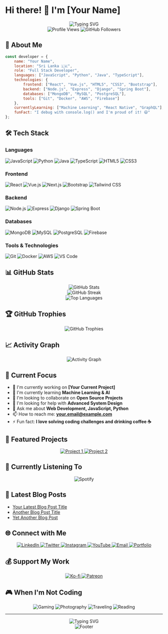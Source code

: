 # Hi there! 👋 I'm [Your Name]

<div align="center">
  <img src="https://readme-typing-svg.herokuapp.com?font=Fira+Code&size=30&duration=3000&pause=1000&color=F75C7E&center=true&vCenter=true&width=600&lines=Welcome+to+my+GitHub+Profile!;Full+Stack+Developer;Always+learning+new+things" alt="Typing SVG" />
</div>

<div align="center">
  <img src="https://komarev.com/ghpvc/?username=yourusername&label=Profile%20views&color=0e75b6&style=flat" alt="Profile Views" />
  <img src="https://img.shields.io/github/followers/yourusername?label=Followers&style=social" alt="GitHub Followers" />
</div>

## 🚀 About Me

```javascript
const developer = {
    name: "Your Name",
    location: "Sri Lanka 🇱🇰",
    role: "Full Stack Developer",
    languages: ["JavaScript", "Python", "Java", "TypeScript"],
    technologies: {
        frontend: ["React", "Vue.js", "HTML5", "CSS3", "Bootstrap"],
        backend: ["Node.js", "Express", "Django", "Spring Boot"],
        databases: ["MongoDB", "MySQL", "PostgreSQL"],
        tools: ["Git", "Docker", "AWS", "Firebase"]
    },
    currentlyLearning: ["Machine Learning", "React Native", "GraphQL"],
    funFact: "I debug with console.log() and I'm proud of it! 😄"
};
```

## 🛠️ Tech Stack

### Languages
![JavaScript](https://img.shields.io/badge/-JavaScript-F7DF1E?style=flat-square&logo=javascript&logoColor=black)
![Python](https://img.shields.io/badge/-Python-3776AB?style=flat-square&logo=python&logoColor=white)
![Java](https://img.shields.io/badge/-Java-007396?style=flat-square&logo=java&logoColor=white)
![TypeScript](https://img.shields.io/badge/-TypeScript-3178C6?style=flat-square&logo=typescript&logoColor=white)
![HTML5](https://img.shields.io/badge/-HTML5-E34F26?style=flat-square&logo=html5&logoColor=white)
![CSS3](https://img.shields.io/badge/-CSS3-1572B6?style=flat-square&logo=css3&logoColor=white)

### Frontend
![React](https://img.shields.io/badge/-React-61DAFB?style=flat-square&logo=react&logoColor=black)
![Vue.js](https://img.shields.io/badge/-Vue.js-4FC08D?style=flat-square&logo=vue.js&logoColor=white)
![Next.js](https://img.shields.io/badge/-Next.js-000000?style=flat-square&logo=next.js&logoColor=white)
![Bootstrap](https://img.shields.io/badge/-Bootstrap-7952B3?style=flat-square&logo=bootstrap&logoColor=white)
![Tailwind CSS](https://img.shields.io/badge/-Tailwind%20CSS-38B2AC?style=flat-square&logo=tailwind-css&logoColor=white)

### Backend
![Node.js](https://img.shields.io/badge/-Node.js-339933?style=flat-square&logo=node.js&logoColor=white)
![Express](https://img.shields.io/badge/-Express-000000?style=flat-square&logo=express&logoColor=white)
![Django](https://img.shields.io/badge/-Django-092E20?style=flat-square&logo=django&logoColor=white)
![Spring Boot](https://img.shields.io/badge/-Spring%20Boot-6DB33F?style=flat-square&logo=spring&logoColor=white)

### Databases
![MongoDB](https://img.shields.io/badge/-MongoDB-47A248?style=flat-square&logo=mongodb&logoColor=white)
![MySQL](https://img.shields.io/badge/-MySQL-4479A1?style=flat-square&logo=mysql&logoColor=white)
![PostgreSQL](https://img.shields.io/badge/-PostgreSQL-336791?style=flat-square&logo=postgresql&logoColor=white)
![Firebase](https://img.shields.io/badge/-Firebase-FFCA28?style=flat-square&logo=firebase&logoColor=black)

### Tools & Technologies
![Git](https://img.shields.io/badge/-Git-F05032?style=flat-square&logo=git&logoColor=white)
![Docker](https://img.shields.io/badge/-Docker-2496ED?style=flat-square&logo=docker&logoColor=white)
![AWS](https://img.shields.io/badge/-AWS-232F3E?style=flat-square&logo=amazon-aws&logoColor=white)
![VS Code](https://img.shields.io/badge/-VS%20Code-007ACC?style=flat-square&logo=visual-studio-code&logoColor=white)

## 📊 GitHub Stats

<div align="center">
  <img src="https://github-readme-stats.vercel.app/api?username=yourusername&show_icons=true&theme=radical&hide_border=true&count_private=true" alt="GitHub Stats" />
</div>

<div align="center">
  <img src="https://github-readme-streak-stats.herokuapp.com/?user=yourusername&theme=radical&hide_border=true" alt="GitHub Streak" />
</div>

<div align="center">
  <img src="https://github-readme-stats.vercel.app/api/top-langs/?username=yourusername&layout=compact&theme=radical&hide_border=true" alt="Top Languages" />
</div>

## 🏆 GitHub Trophies

<div align="center">
  <img src="https://github-profile-trophy.vercel.app/?username=yourusername&theme=radical&no-frame=true&no-bg=false&margin-w=4" alt="GitHub Trophies" />
</div>

## 📈 Activity Graph

<div align="center">
  <img src="https://github-readme-activity-graph.vercel.app/graph?username=yourusername&theme=react-dark&hide_border=true" alt="Activity Graph" />
</div>

## 🎯 Current Focus

- 🔭 I'm currently working on **[Your Current Project]**
- 🌱 I'm currently learning **Machine Learning & AI**
- 👯 I'm looking to collaborate on **Open Source Projects**
- 🤔 I'm looking for help with **Advanced System Design**
- 💬 Ask me about **Web Development, JavaScript, Python**
- 📫 How to reach me: **your.email@example.com**
- ⚡ Fun fact: **I love solving coding challenges and drinking coffee ☕**

## 🚀 Featured Projects

<div align="center">
  <a href="https://github.com/yourusername/project1">
    <img src="https://github-readme-stats.vercel.app/api/pin/?username=yourusername&repo=project1&theme=radical&hide_border=true" alt="Project 1" />
  </a>
  <a href="https://github.com/yourusername/project2">
    <img src="https://github-readme-stats.vercel.app/api/pin/?username=yourusername&repo=project2&theme=radical&hide_border=true" alt="Project 2" />
  </a>
</div>

## 🎵 Currently Listening To

<div align="center">
  <img src="https://spotify-recently-played-readme.vercel.app/api?user=yourspotifyusername&count=1" alt="Spotify" />
</div>

## 📝 Latest Blog Posts

<!-- BLOG-POST-LIST:START -->
- [Your Latest Blog Post Title](https://yourblog.com/post1)
- [Another Blog Post Title](https://yourblog.com/post2)
- [Yet Another Blog Post](https://yourblog.com/post3)
<!-- BLOG-POST-LIST:END -->

## 🌐 Connect with Me

<div align="center">
  <a href="https://linkedin.com/in/yourusername">
    <img src="https://img.shields.io/badge/-LinkedIn-0077B5?style=for-the-badge&logo=linkedin&logoColor=white" alt="LinkedIn" />
  </a>
  <a href="https://twitter.com/yourusername">
    <img src="https://img.shields.io/badge/-Twitter-1DA1F2?style=for-the-badge&logo=twitter&logoColor=white" alt="Twitter" />
  </a>
  <a href="https://instagram.com/yourusername">
    <img src="https://img.shields.io/badge/-Instagram-E4405F?style=for-the-badge&logo=instagram&logoColor=white" alt="Instagram" />
  </a>
  <a href="https://youtube.com/yourusername">
    <img src="https://img.shields.io/badge/-YouTube-FF0000?style=for-the-badge&logo=youtube&logoColor=white" alt="YouTube" />
  </a>
  <a href="mailto:your.email@example.com">
    <img src="https://img.shields.io/badge/-Email-D14836?style=for-the-badge&logo=gmail&logoColor=white" alt="Email" />
  </a>
  <a href="https://yourportfolio.com">
    <img src="https://img.shields.io/badge/-Portfolio-000000?style=for-the-badge&logo=firefox&logoColor=white" alt="Portfolio" />
  </a>
</div>

## 💰 Support My Work

<div align="center">
  <a href="https://ko-fi.com/yourusername">
    <img src="https://img.shields.io/badge/-Buy%20Me%20A%20Coffee-FF5E5B?style=for-the-badge&logo=ko-fi&logoColor=white" alt="Ko-fi" />
  </a>
  <a href="https://patreon.com/yourusername">
    <img src="https://img.shields.io/badge/-Patreon-F96854?style=for-the-badge&logo=patreon&logoColor=white" alt="Patreon" />
  </a>
</div>

## 🎮 When I'm Not Coding

<div align="center">
  <img src="https://img.shields.io/badge/-Gaming-000000?style=for-the-badge&logo=steam&logoColor=white" alt="Gaming" />
  <img src="https://img.shields.io/badge/-Photography-000000?style=for-the-badge&logo=camera&logoColor=white" alt="Photography" />
  <img src="https://img.shields.io/badge/-Traveling-000000?style=for-the-badge&logo=airplane&logoColor=white" alt="Traveling" />
  <img src="https://img.shields.io/badge/-Reading-000000?style=for-the-badge&logo=book&logoColor=white" alt="Reading" />
</div>

---

<div align="center">
  <img src="https://readme-typing-svg.herokuapp.com?font=Fira+Code&size=20&duration=3000&pause=1000&color=F75C7E&center=true&vCenter=true&width=600&lines=Thanks+for+visiting+my+profile!;Feel+free+to+connect+with+me!;Let's+build+something+amazing+together!" alt="Typing SVG" />
</div>

<div align="center">
  <img src="https://capsule-render.vercel.app/api?type=waving&color=gradient&height=100&section=footer" alt="Footer" />
</div>
